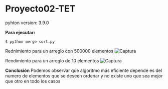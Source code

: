 # Proyecto02-TET

pyhton version: 3.9.0

**Para ejecutar:**
```
$ python merge-sort.py
```

Rednimiento para un arreglo con 500000 elementos
![Captura](https://user-images.githubusercontent.com/11285528/97112351-cda38400-16b1-11eb-994b-cf98d4d424e0.PNG)

Rendimiento para un arreglo de 10 elementos
![Captura](https://user-images.githubusercontent.com/11285528/97112561-f5471c00-16b2-11eb-9a40-16261e318a62.PNG)

**Conclusión**
Podemos observar que algoritmo más eficiente depende es del numero de elementos que se deseen ordenar y no existe uno que sea mejor que otro en todo los casos
